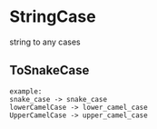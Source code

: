 # StringCase
string to any cases

## ToSnakeCase
```
example:
snake_case -> snake_case
lowerCamelCase -> lower_camel_case
UpperCamelCase -> upper_camel_case
```
